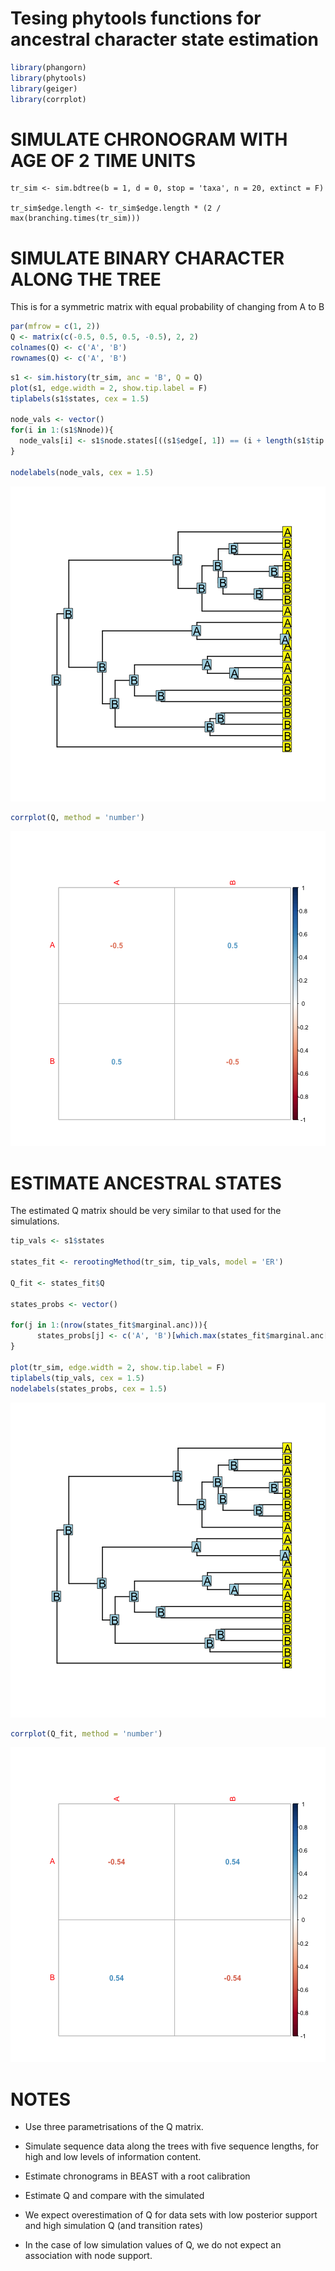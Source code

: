 Tesing phytools functions for ancestral character state estimation
==================================================================



```r
library(phangorn)
library(phytools)
library(geiger)
library(corrplot)
```
SIMULATE CHRONOGRAM WITH AGE OF 2 TIME UNITS
=============================================
```
tr_sim <- sim.bdtree(b = 1, d = 0, stop = 'taxa', n = 20, extinct = F)

tr_sim$edge.length <- tr_sim$edge.length * (2 / max(branching.times(tr_sim)))
```

SIMULATE BINARY CHARACTER ALONG THE TREE
=============================================

This is for a symmetric matrix with equal probability of changing from A to B


```r
par(mfrow = c(1, 2))
Q <- matrix(c(-0.5, 0.5, 0.5, -0.5), 2, 2)
colnames(Q) <- c('A', 'B')
rownames(Q) <- c('A', 'B')
```


```r
s1 <- sim.history(tr_sim, anc = 'B', Q = Q)
plot(s1, edge.width = 2, show.tip.label = F)
tiplabels(s1$states, cex = 1.5)

node_vals <- vector()
for(i in 1:(s1$Nnode)){
  node_vals[i] <- s1$node.states[((s1$edge[, 1]) == (i + length(s1$tip.label))[1]), 1][1]
}

nodelabels(node_vals, cex = 1.5)
```

![plot of chunk unnamed-chunk-3](figure/unnamed-chunk-31.png) 

```r
corrplot(Q, method = 'number')
```

![plot of chunk unnamed-chunk-3](figure/unnamed-chunk-32.png) 

ESTIMATE ANCESTRAL STATES
=============================================

The estimated Q matrix should be very similar to that used for the simulations.


```r
tip_vals <- s1$states

states_fit <- rerootingMethod(tr_sim, tip_vals, model = 'ER')

Q_fit <- states_fit$Q

states_probs <- vector()

for(j in 1:(nrow(states_fit$marginal.anc))){
      states_probs[j] <- c('A', 'B')[which.max(states_fit$marginal.anc[j,])]
}

plot(tr_sim, edge.width = 2, show.tip.label = F)
tiplabels(tip_vals, cex = 1.5)
nodelabels(states_probs, cex = 1.5)
```

![plot of chunk unnamed-chunk-4](figure/unnamed-chunk-41.png) 

```r
corrplot(Q_fit, method = 'number')
```

![plot of chunk unnamed-chunk-4](figure/unnamed-chunk-42.png) 

NOTES
====

- Use three parametrisations of the Q matrix. 

- Simulate sequence data along the trees with five sequence lengths, for high and low levels of information content.

- Estimate chronograms in BEAST with a root calibration

- Estimate Q and compare with the simulated

- We expect overestimation of Q for data sets with low posterior support and high simulation Q (and transition rates)

- In the case of low simulation values of Q, we do not expect an association with node support.



